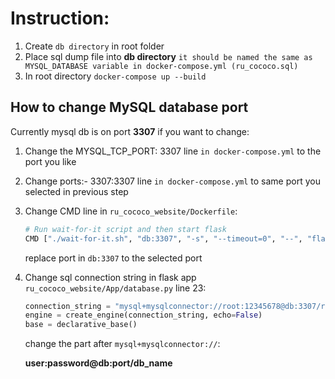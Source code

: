 # Instruction:
1) Create `db directory` in root folder
2) Place sql dump file into **db directory**
`it should be named the same as MYSQL_DATABASE variable in docker-compose.yml (ru_cococo.sql)`
2) In root directory
`docker-compose up --build`
## How to change MySQL database port
Currently mysql db is on port **3307** if you want to change:

1) Change the MYSQL_TCP_PORT: 3307 line `in docker-compose.yml` to the port you like
2) Change ports:- 3307:3307 line `in docker-compose.yml` to same port you selected in previous step
3) Change CMD line in `ru_cococo_website/Dockerfile`:
   ```bash
   # Run wait-for-it script and then start flask
   CMD ["./wait-for-it.sh", "db:3307", "-s", "--timeout=0", "--", "flask", "run", "--host=0.0.0.0"]
   ```
   replace port in `db:3307` to the selected port 

4) Change sql connection string in flask app `ru_cococo_website/App/database.py` line 23:
   ```python
   connection_string = "mysql+mysqlconnector://root:12345678@db:3307/ru_cococo" # This
   engine = create_engine(connection_string, echo=False)
   base = declarative_base()
   ```
   change the part after `mysql+mysqlconnector://`:
   
   **user:password@db:port/db_name**
   
